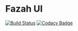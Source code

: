 # Fazah UI

[![Build Status](https://travis-ci.org/eps90/fazah-ui.svg?branch=master)](https://travis-ci.org/eps90/fazah-ui)
[![Codacy Badge](https://api.codacy.com/project/badge/Grade/d88a9061c9c944a7a62f7de73f92e4ff)](https://www.codacy.com/app/eps90/fazah-ui?utm_source=github.com&amp;utm_medium=referral&amp;utm_content=eps90/fazah-ui&amp;utm_campaign=Badge_Grade)
